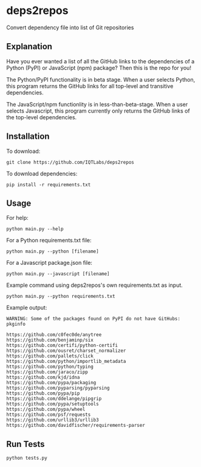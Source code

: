 # deps2repos
Convert dependency file into list of Git repositories


## Explanation
Have you ever wanted a list of all the GitHub links to the dependencies
of a Python (PyPI) or JavaScript (npm) package? Then this is the repo
for you!

The Python/PyPI functionality is in beta stage. When a user selects Python,
this program returns the GitHub links for all top-level and transitive
dependencies.

The JavaScript/npm functionlity is in less-than-beta-stage. When a user
selects Javascript, this program currently only returns the GitHub links
of the top-level dependencies.


## Installation

To download:
```
git clone https://github.com/IQTLabs/deps2repos
```

To download dependencies:
```
pip install -r requirements.txt
```

## Usage

For help:

```
python main.py --help
```

For a Python requirements.txt file:

```
python main.py --python [filename]
```

For a Javascript package.json file:

```
python main.py --javascript [filename]
```

Example command using deps2repos's own requirements.txt as input.

```
python main.py --python requirements.txt
```

Example output:

```
WARNING: Some of the packages found on PyPI do not have GitHubs:
pkginfo

https://github.com/c0fec0de/anytree
https://github.com/benjaminp/six
https://github.com/certifi/python-certifi
https://github.com/ousret/charset_normalizer
https://github.com/pallets/click
https://github.com/python/importlib_metadata
https://github.com/python/typing
https://github.com/jaraco/zipp
https://github.com/kjd/idna
https://github.com/pypa/packaging
https://github.com/pyparsing/pyparsing
https://github.com/pypa/pip
https://github.com/ddelange/pipgrip
https://github.com/pypa/setuptools
https://github.com/pypa/wheel
https://github.com/psf/requests
https://github.com/urllib3/urllib3
https://github.com/davidfischer/requirements-parser
```

## Run Tests

```
python tests.py
```
